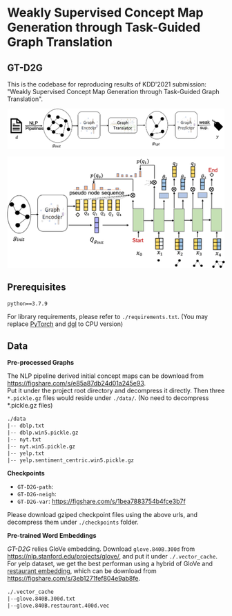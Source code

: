 # Weakly Supervised Concept Map Generation through Task-Guided Graph Translation

## GT-D2G

This is the codebase for reproducing results of KDD'2021 submission: "Weakly Supervised Concept Map Generation through Task-Guided Graph Translation".

![Proposed Framework](imgs/GT-D2G_framework.png)

![Graph Translator](imgs/Graph_Translator.png)

## Prerequisites

```
python==3.7.9
```

For library requirements, please refer to `./requirements.txt`. (You may replace [PyTorch](https://pytorch.org/) and [dgl](https://www.dgl.ai/pages/start.html) to CPU version)

## Data

**Pre-processed Graphs**

The NLP pipeline derived initial concept maps can be download from https://figshare.com/s/e85a87db24d01a245e93.    
Put it under the project root directory and decompress it directly. Then three `*.pickle.gz` files would reside under `./data/`. (No need to decompress *.pickle.gz files)

```
./data
|-- dblp.txt
|-- dblp.win5.pickle.gz
|-- nyt.txt
|-- nyt.win5.pickle.gz
|-- yelp.txt
|-- yelp.sentiment_centric.win5.pickle.gz
```

**Checkpoints**

- `GT-D2G-path`:
- `GT-D2G-neigh`:
- `GT-D2G-var`: https://figshare.com/s/1bea7883754b4fce3b7f

Please download gziped checkpoint files using the above urls, and decompress them under `./checkpoints` folder.

**Pre-trained Word Embeddings**

*GT-D2G* relies GloVe embedding. Download `glove.840B.300d` from https://nlp.stanford.edu/projects/glove/, and put it under `./.vector_cache`.  
For yelp dataset, we get the best performan using a hybrid of GloVe and [restaurant embedding](https://howardhsu.github.io/dataset/), which can be download from https://figshare.com/s/3eb1271fef804e9ab8fe.

```
./.vector_cache
|--glove.840B.300d.txt
|--glove.840B.restaurant.400d.vec
```
